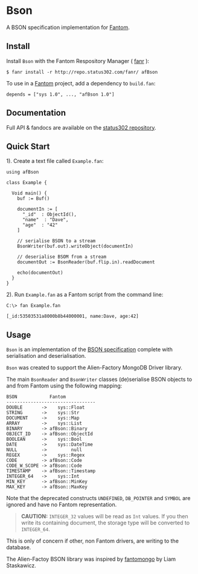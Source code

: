 # Bson

A BSON specification implementation for [Fantom](http://fantom.org/).



## Install

Install `Bson` with the Fantom Respository Manager ( [fanr](http://fantom.org/doc/docFanr/Tool.html#install) ):

    $ fanr install -r http://repo.status302.com/fanr/ afBson

To use in a [Fantom](http://fantom.org/) project, add a dependency to `build.fan`:

    depends = ["sys 1.0", ..., "afBson 1.0"]



## Documentation

Full API & fandocs are available on the [status302 repository](http://repo.status302.com/doc/afBson/#overview).



## Quick Start

1). Create a text file called `Example.fan`:

    using afBson

    class Example {

      Void main() {
        buf := Buf()

        documentIn := [
          "_id"  : ObjectId(),
          "name"  : "Dave",
          "age"  : "42"
        ]

        // serialise BSON to a stream
        BsonWriter(buf.out).writeObject(documentIn)

        // deserialise BSOM from a stream
        documentOut := BsonReader(buf.flip.in).readDocument

        echo(documentOut)
      }
    }

2). Run `Example.fan` as a Fantom script from the command line:

    C:\> fan Example.fan

    [_id:53503531a8000b8b44000001, name:Dave, age:42]



## Usage

`Bson` is an implementation of the [BSON specification](http://bsonspec.org/spec.html) complete with serialisation and deserialisation.

`Bson` was created to support the Alien-Factory MongoDB Driver library.

The main `BsonReader` and `BsonWriter` classes (de)serialise BSON objects to and from Fantom using the following mapping:

    BSON            Fantom
    ---------------------------------
    DOUBLE       ->    sys::Float
    STRING       ->    sys::Str
    DOCUMENT     ->    sys::Map
    ARRAY        ->    sys::List
    BINARY       -> afBson::Binary
    OBJECT_ID    -> afBson::ObjectId
    BOOLEAN      ->    sys::Bool
    DATE         ->    sys::DateTime
    NULL         ->         null
    REGEX        ->    sys::Regex
    CODE         -> afBson::Code
    CODE_W_SCOPE -> afBson::Code
    TIMESTAMP    -> afBson::Timestamp
    INTEGER_64   ->    sys::Int
    MIN_KEY      -> afBson::MinKey
    MAX_KEY      -> afBson::MaxKey

Note that the deprecated constructs `UNDEFINED`, `DB_POINTER` and `SYMBOL` are ignored and have no Fantom representation.

> **CAUTION:** `INTEGER_32` values will be read as `Int` values.
If you then write its containing document, the storage type will be converted to `INTEGER_64`.

This is only of concern if other, non Fantom drivers, are writing to the database.

The Alien-Factoy BSON library was inspired by [fantomongo](https://bitbucket.org/liamstask/fantomongo) by Liam Staskawicz.

